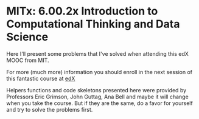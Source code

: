# MITx: 6.00.2x Introduction to Computational Thinking and Data Science

Here I'll present some problems that I've solved when attending this edX MOOC from MIT.

For more (much more) information you should enroll in the next session of this fantastic course at [edX](https://www.edx.org/course/introduction-computational-thinking-data-mitx-6-00-2x-5)

Helpers functions and code skeletons presented here were provided by Professors Eric Grimson, John Guttag, Ana Bell and maybe it will change when you take the course. But if they are the same, do a favor for yourself and try to solve the problems first.
